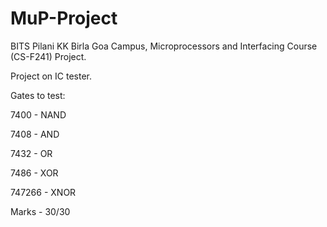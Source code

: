 # MuP-Project
BITS Pilani KK Birla Goa Campus, Microprocessors and Interfacing Course (CS-F241) Project.

Project on IC tester.

Gates to test:

7400 - NAND

7408 - AND

7432 - OR

7486 - XOR

747266 - XNOR

Marks - 30/30
